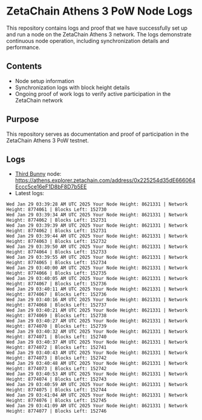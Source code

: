 # ZetaChain Athens 3 PoW Node Logs
This repository contains logs and proof that we have successfully set up and run a node on the ZetaChain Athens 3 network. The logs demonstrate continuous node operation, including synchronization details and performance.

## Contents
- Node setup information
- Synchronization logs with block height details
- Ongoing proof of work logs to verify active participation in the ZetaChain network

## Purpose
This repository serves as documentation and proof of participation in the ZetaChain Athens 3 PoW testnet.

## Logs

- [Third Bunny](https://thirdbunny.xyz/) node: https://athens.explorer.zetachain.com/address/0x225254d35dE666064Eccc5ce16eF1D8bF8D7b5EE
- Latest logs:
```
Wed Jan 29 03:39:28 AM UTC 2025 Your Node Height: 8621331 | Network Height: 8774061 | Blocks Left: 152730
Wed Jan 29 03:39:34 AM UTC 2025 Your Node Height: 8621331 | Network Height: 8774062 | Blocks Left: 152731
Wed Jan 29 03:39:39 AM UTC 2025 Your Node Height: 8621331 | Network Height: 8774062 | Blocks Left: 152731
Wed Jan 29 03:39:44 AM UTC 2025 Your Node Height: 8621331 | Network Height: 8774063 | Blocks Left: 152732
Wed Jan 29 03:39:50 AM UTC 2025 Your Node Height: 8621331 | Network Height: 8774064 | Blocks Left: 152733
Wed Jan 29 03:39:55 AM UTC 2025 Your Node Height: 8621331 | Network Height: 8774065 | Blocks Left: 152734
Wed Jan 29 03:40:00 AM UTC 2025 Your Node Height: 8621331 | Network Height: 8774066 | Blocks Left: 152735
Wed Jan 29 03:40:05 AM UTC 2025 Your Node Height: 8621331 | Network Height: 8774067 | Blocks Left: 152736
Wed Jan 29 03:40:11 AM UTC 2025 Your Node Height: 8621331 | Network Height: 8774067 | Blocks Left: 152736
Wed Jan 29 03:40:16 AM UTC 2025 Your Node Height: 8621331 | Network Height: 8774068 | Blocks Left: 152737
Wed Jan 29 03:40:21 AM UTC 2025 Your Node Height: 8621331 | Network Height: 8774069 | Blocks Left: 152738
Wed Jan 29 03:40:27 AM UTC 2025 Your Node Height: 8621331 | Network Height: 8774070 | Blocks Left: 152739
Wed Jan 29 03:40:32 AM UTC 2025 Your Node Height: 8621331 | Network Height: 8774071 | Blocks Left: 152740
Wed Jan 29 03:40:37 AM UTC 2025 Your Node Height: 8621331 | Network Height: 8774072 | Blocks Left: 152741
Wed Jan 29 03:40:43 AM UTC 2025 Your Node Height: 8621331 | Network Height: 8774073 | Blocks Left: 152742
Wed Jan 29 03:40:48 AM UTC 2025 Your Node Height: 8621331 | Network Height: 8774073 | Blocks Left: 152742
Wed Jan 29 03:40:53 AM UTC 2025 Your Node Height: 8621331 | Network Height: 8774074 | Blocks Left: 152743
Wed Jan 29 03:40:59 AM UTC 2025 Your Node Height: 8621331 | Network Height: 8774075 | Blocks Left: 152744
Wed Jan 29 03:41:04 AM UTC 2025 Your Node Height: 8621331 | Network Height: 8774076 | Blocks Left: 152745
Wed Jan 29 03:41:09 AM UTC 2025 Your Node Height: 8621331 | Network Height: 8774077 | Blocks Left: 152746
```
